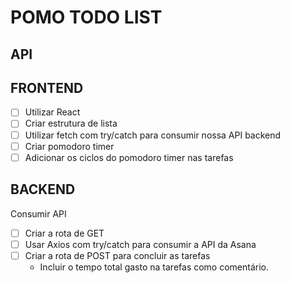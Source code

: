 # POMO TODO LIST

## API

## FRONTEND

- [ ] Utilizar React
- [ ] Criar estrutura de lista 
- [ ] Utilizar fetch com try/catch para consumir nossa API backend
- [ ] Criar pomodoro timer
- [ ] Adicionar os ciclos do pomodoro timer nas tarefas 

## BACKEND

Consumir API
- [ ] Criar a rota de GET
- [ ] Usar Axios com try/catch para consumir a API da Asana 
- [ ] Criar a rota de POST para concluir as tarefas
    -  Incluir o tempo total gasto na tarefas como comentário.

